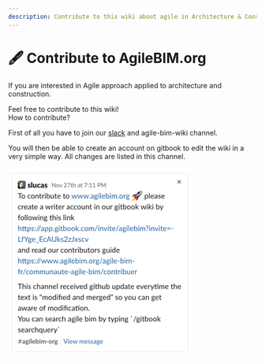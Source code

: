 ```yaml
---
description: Contribute to this wiki about agile in Architecture & Construction
---
```


# 🖋️ Contribute to AgileBIM.org

If you are interested in Agile approach applied to architecture and construction. 

Feel free to contribute to this wiki!  
How to contribute?

  
First of all you have to join our [slack](https://communityinviter.com/apps/agile-bim/agile-bim) and agile-bim-wiki channel.

You will then be able to create an account on gitbook to edit the wiki in a very simple way. All changes are listed in this channel.

![](../../.gitbook/assets/screen-shot-2019-12-20-at-18.52.47.png)

